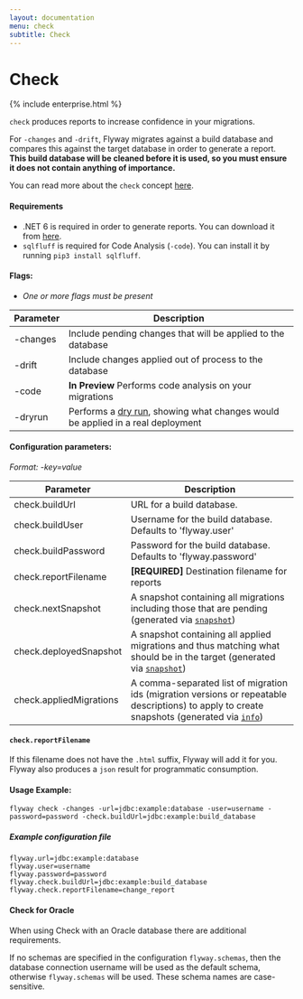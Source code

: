 ```yaml
---
layout: documentation
menu: check
subtitle: Check
---
```


# Check

{% include enterprise.html %}

`check` produces reports to increase confidence in your migrations.

For `-changes` and `-drift`, Flyway migrates against a build database and compares this against the target database in order to generate a report.
**This build database will be cleaned before it is used, so you must ensure it does not contain anything of importance.**

You can read more about the `check` concept [here](/documentation/concepts/check).

#### Requirements
- .NET 6 is required in order to generate reports. You can download it from [here](https://dotnet.microsoft.com/en-us/download/dotnet/6.0).
- `sqlfluff` is required for Code Analysis (`-code`). You can install it by running `pip3 install sqlfluff`.

#### Flags:
- _One or more flags must be present_

| Parameter                     | Description
| ----------------------------- | --------------------------------------------------------------
|    -changes                   |  Include pending changes that will be applied to the database
|    -drift                     |  Include changes applied out of process to the database
|    -code                      |  **In Preview** Performs code analysis on your migrations
|    -dryrun                    |  Performs a [dry run](/documentation/concepts/dryruns), showing what changes would be applied in a real deployment

#### Configuration parameters:
 _Format: -key=value_

| Parameter                     | Description
| ----------------------------- | -----------------------------------------------------------
|    check.buildUrl             | URL for a build database.
|    check.buildUser            | Username for the build database. Defaults to 'flyway.user'
|    check.buildPassword        | Password for the build database. Defaults to 'flyway.password'
|    check.reportFilename       | **[REQUIRED]** Destination filename for reports
|    check.nextSnapshot         | A snapshot containing all migrations including those that are pending (generated via [`snapshot`](/documentation/command/snapshot))
|    check.deployedSnapshot     | A snapshot containing all applied migrations and thus matching what should be in the target (generated via [`snapshot`](/documentation/command/snapshot))
|    check.appliedMigrations    | A comma-separated list of migration ids (migration versions or repeatable descriptions) to apply to create snapshots (generated via [`info`](/documentation/command/info))

#### `check.reportFilename`

If this filename does not have the `.html` suffix, Flyway will add it for you. Flyway also produces a `json` result for programmatic consumption.

#### Usage Example:
```
flyway check -changes -url=jdbc:example:database -user=username -password=password -check.buildUrl=jdbc:example:build_database
```

##### Example configuration file

```properties
flyway.url=jdbc:example:database
flyway.user=username
flyway.password=password
flyway.check.buildUrl=jdbc:example:build_database
flyway.check.reportFilename=change_report
```

#### Check for Oracle

When using Check with an Oracle database there are additional requirements.

If no schemas are specified in the configuration `flyway.schemas`, then the database connection username will be used as the default schema, otherwise `flyway.schemas` will be used.
These schema names are case-sensitive.
